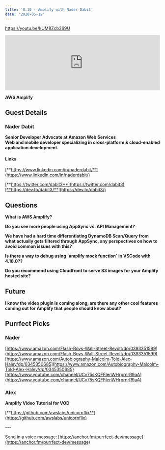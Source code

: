 ```yaml
---
title: '0.10 - Amplify with Nader Dabit'
date: '2020-05-12'
---
```


https://youtu.be/kUM8Zcb369U

<iframe style="width: 100%; height: 180px;" src="https://anchor.fm/purrfect-dev/embed/episodes/0-10---Amplify-with-Nader-Dabit-edvjpb" width="100%" height="180px" frameborder="0" scrolling="no"></iframe>

**AWS Amplify**

## **Guest Details**

### **Nader Dabit**

**Senior Developer Advocate at Amazon Web Services  
Web and mobile developer specializing in cross-platform & cloud-enabled application development.**

#### **Links**

[**https://www.linkedin.com/in/naderdabit/**](https://www.linkedin.com/in/naderdabit/)

[**https://twitter.com/dabit3**](https://twitter.com/dabit3)[**https://dev.to/dabit3/**](https://dev.to/dabit3/)

## **Questions**

**What is AWS Amplify?**

**Do you see more people using AppSync vs. API Management?**

**We have had a hard time differentiating DynamoDB Scan/Query from what actually gets filtered through AppSync, any perspectives on how to avoid common issues with this?**

**Is there a way to debug using \`amplify mock function\` in VSCode with 4.18.0??**

**Do you recommend using Cloudfront to serve S3 images for your Amplify hosted site?**

## **Future**

**I know the video plugin is coming along, are there any other cool features coming out for Amplify that people should know about?**

## **Purrfect Picks**

### **Nader**

[https://www.amazon.com/Flash-Boys-Wall-Street-Revolt/dp/0393351599](https://www.amazon.com/Flash-Boys-Wall-Street-Revolt/dp/0393351599)  
[https://www.amazon.com/Autobiography-Malcolm-Told-Alex-Haley/dp/0345350685](https://www.amazon.com/Autobiography-Malcolm-Told-Alex-Haley/dp/0345350685)  
[https://www.youtube.com/channel/UCv75sKQFFIenWHrprnrR9aA](https://www.youtube.com/channel/UCv75sKQFFIenWHrprnrR9aA)

### **Alex**

**Amplify Video Tutorial for VOD**

[**https://github.com/awslabs/unicornflix**](https://github.com/awslabs/unicornflix)

\---

Send in a voice message: [https://anchor.fm/purrfect-dev/message](https://anchor.fm/purrfect-dev/message)
